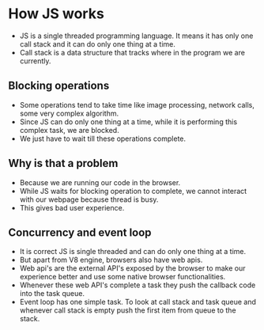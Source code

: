 # How JS works

- JS is a single threaded programming language. It means it has only one call stack and it can do only one thing at a time.
- Call stack is a data structure that tracks where in the program we are currently.

## Blocking operations

- Some operations tend to take time like image processing, network calls, some very complex algorithm.
- Since JS can do only one thing at a time, while it is performing this complex task, we are blocked.
- We just have to wait till these operations complete.

## Why is that a problem

- Because we are running our code in the browser.
- While JS waits for blocking operation to complete, we cannot interact with our webpage because thread is busy.
- This gives bad user experience.

## Concurrency and event loop

- It is correct JS is single threaded and can do only one thing at a time.
- But apart from V8 engine, browsers also have web apis.
- Web api's are the external API's exposed by the browser to make our experience better and use some native browser functionalities.
- Whenever these web API's complete a task they push the callback code into the task queue.
- Event loop has one simple task. To look at call stack and task queue and whenever call stack is empty push the first item from queue to the stack.


